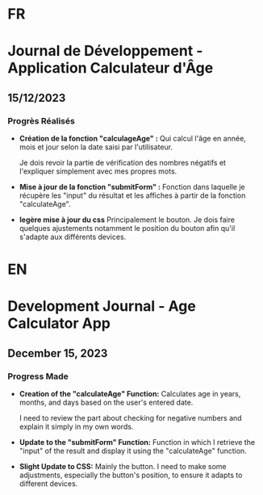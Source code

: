 # FR

# Journal de Développement - Application Calculateur d'Âge

## 15/12/2023

### Progrès Réalisés

- **Création de la fonction "calculageAge" :**
  Qui calcul l'âge en année, mois et jour selon la date saisi par l'utilisateur.

  Je dois revoir la partie de vérification des nombres négatifs et l'expliquer simplement avec mes propres mots.

- **Mise à jour de la fonction "submitForm" :**
  Fonction dans laquelle je récupère les "input" du résultat et les affiches à partir de la fonction "calculateAge".

- **legère mise à jour du css**
  Principalement le bouton.
  Je dois faire quelques ajustements notamment le position du bouton afin qu'il s'adapte aux différents devices.

# EN

# Development Journal - Age Calculator App

## December 15, 2023

### Progress Made

- **Creation of the "calculateAge" Function:**
  Calculates age in years, months, and days based on the user's entered date.

  I need to review the part about checking for negative numbers and explain it simply in my own words.

- **Update to the "submitForm" Function:**
  Function in which I retrieve the "input" of the result and display it using the "calculateAge" function.

- **Slight Update to CSS:**
  Mainly the button.
  I need to make some adjustments, especially the button's position, to ensure it adapts to different devices.
